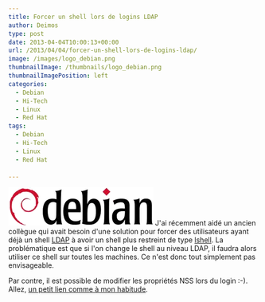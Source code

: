 ```yaml
---
title: Forcer un shell lors de logins LDAP
author: Deimos
type: post
date: 2013-04-04T10:00:13+00:00
url: /2013/04/04/forcer-un-shell-lors-de-logins-ldap/
image: /images/logo_debian.png
thumbnailImage: /thumbnails/logo_debian.png
thumbnailImagePosition: left
categories:
  - Debian
  - Hi-Tech
  - Linux
  - Red Hat
tags:
  - Debian
  - Hi-Tech
  - Linux
  - Red Hat

---
```

![debian_logo](/images/logo_debian.png)
J'ai récemment aidé un ancien collègue qui avait besoin d'une solution pour forcer des utilisateurs ayant déjà un shell [LDAP](https://wiki.deimos.fr/Serveurs#OpenLDAP) à avoir un shell plus restreint de type [lshell](https://wiki.deimos.fr/Lshell_:_limiter_les_possibilit%C3%A9s_du_shell). La problématique est que si l'on change le shell au niveau LDAP, il faudra alors utiliser ce shell sur toutes les machines. Ce n'est donc tout simplement pas envisageable.

Par contre, il est possible de modifier les propriétés NSS lors du login :-). Allez, [un petit lien comme à mon habitude](https://wiki.deimos.fr/LDAP_:_Installation_et_configuration_d%27un_Annuaire_LDAP#Forcer_un_shell_au_login).